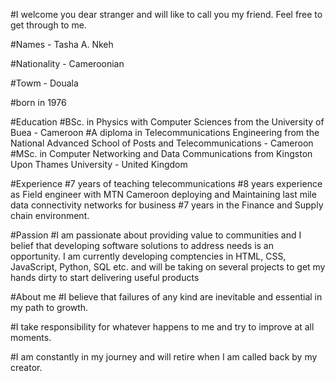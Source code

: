 #I welcome you dear stranger and will like to call you my friend. Feel free to get through to me.

#Names - Tasha A. Nkeh

#Nationality - Cameroonian

#Towm - Douala

#born in 1976

#Education
 #BSc. in Physics with Computer Sciences from the University of Buea - Cameroon
 #A diploma in Telecommunications Engineering from the National Advanced School of Posts and Telecommunications - Cameroon
 #MSc. in Computer Networking and Data Communications from Kingston Upon Thames University - United Kingdom

#Experience
 #7 years of teaching telecommunications
 #8 years experience as Field engineer with MTN Cameroon deploying and Maintaining last mile data connectivity networks for business
 #7 years in the Finance and Supply chain environment.

 #Passion
  #I am passionate about providing value to communities and I belief that developing software solutions to address needs is an opportunity. I am currently developing comptencies in HTML, CSS, JavaScript, Python, SQL etc. and will be taking on several projects to get my hands dirty to start delivering useful products

#About me
 #I believe that failures of any kind are  inevitable and essential in my path to growth.

 #I take responsibility for whatever happens to me and try to improve at all moments.

 #I am constantly in my journey and will retire when I am called back by my creator.